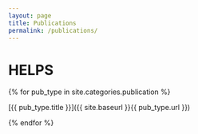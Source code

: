 ```yaml
---
layout: page
title: Publications
permalink: /publications/
---
```


# HELPS

{% for pub_type in site.categories.publication %}
    
[{{ pub_type.title }}]({{ site.baseurl }}{{ pub_type.url }})

{% endfor %}


